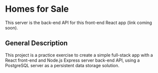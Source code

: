 # Homes for Sale
This server is the back-end API for this front-end React app (link coming soon).

## General Description
This project is a practice exercise to create a simple full-stack app with a React front-end and Node.js Express server back-end API, using a PostgreSQL server as a persistent data storage solution.